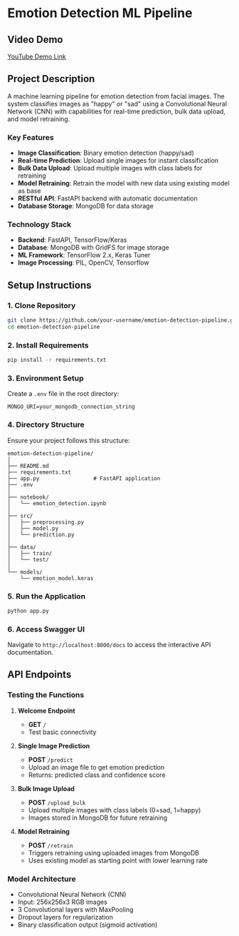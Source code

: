 # Emotion Detection ML Pipeline

## Video Demo
[YouTube Demo Link](https://youtu.be/RfDLKSG7FnM)


## Project Description

A machine learning pipeline for emotion detection from facial images. The system classifies images as "happy" or "sad" using a Convolutional Neural Network (CNN) with capabilities for real-time prediction, bulk data upload, and model retraining.

### Key Features
- **Image Classification**: Binary emotion detection (happy/sad)
- **Real-time Prediction**: Upload single images for instant classification
- **Bulk Data Upload**: Upload multiple images with class labels for retraining
- **Model Retraining**: Retrain the model with new data using existing model as base
- **RESTful API**: FastAPI backend with automatic documentation
- **Database Storage**: MongoDB for data storage

### Technology Stack
- **Backend**: FastAPI, TensorFlow/Keras
- **Database**: MongoDB with GridFS for image storage
- **ML Framework**: TensorFlow 2.x, Keras Tuner
- **Image Processing**: PIL, OpenCV, Tensorflow


## Setup Instructions

### 1. Clone Repository
```bash
git clone https://github.com/your-username/emotion-detection-pipeline.git
cd emotion-detection-pipeline
```

### 2. Install Requirements
```bash
pip install -r requirements.txt
```

### 3. Environment Setup
Create a `.env` file in the root directory:
```env
MONGO_URI=your_mongodb_connection_string
```

### 4. Directory Structure
Ensure your project follows this structure:
```
emotion-detection-pipeline/
│
├── README.md
├── requirements.txt
├── app.py                 # FastAPI application
├── .env
│
├── notebook/
│   └── emotion_detection.ipynb
│
├── src/
│   ├── preprocessing.py
│   ├── model.py
│   └── prediction.py
│
├── data/
│   ├── train/
│   └── test/
│
└── models/
    └── emotion_model.keras
```

### 5. Run the Application
```bash
python app.py
```

### 6. Access Swagger UI
Navigate to `http://localhost:8000/docs` to access the interactive API documentation.

## API Endpoints

### Testing the Functions

1. **Welcome Endpoint**
   - **GET** `/`
   - Test basic connectivity

2. **Single Image Prediction**
   - **POST** `/predict`
   - Upload an image file to get emotion prediction
   - Returns: predicted class and confidence score

3. **Bulk Image Upload**
   - **POST** `/upload_bulk`
   - Upload multiple images with class labels (0=sad, 1=happy)
   - Images stored in MongoDB for future retraining

4. **Model Retraining**
   - **POST** `/retrain`
   - Triggers retraining using uploaded images from MongoDB
   - Uses existing model as starting point with lower learning rate

### Model Architecture
- Convolutional Neural Network (CNN)
- Input: 256x256x3 RGB images
- 3 Convolutional layers with MaxPooling
- Dropout layers for regularization
- Binary classification output (sigmoid activation)
